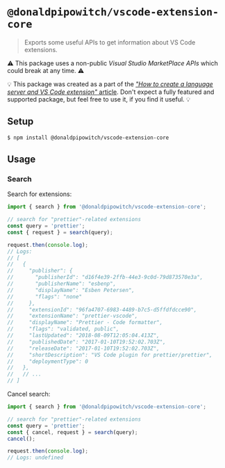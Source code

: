 # `@donaldpipowitch/vscode-extension-core`

> Exports some useful APIs to get information about VS Code extensions.

⚠️ This package uses a non-public _Visual Studio MarketPlace APIs_ which could break at any time. ⚠️

💡 This package was created as a part of the [_"How to create a language server and VS Code extension"_ article](https://github.com/donaldpipowitch/how-to-create-a-language-server-and-vscode-extension). Don't expect a fully featured and supported package, but feel free to use it, if you find it useful. 💡

## Setup

```bash
$ npm install @donaldpipowitch/vscode-extension-core
```

## Usage

### Search

Search for extensions:

```js
import { search } from '@donaldpipowitch/vscode-extension-core';

// search for "prettier"-related extensions
const query = 'prettier';
const { request } = search(query);

request.then(console.log);
// Logs:
// [
//   {
//     "publisher": {
//       "publisherId": "d16f4e39-2ffb-44e3-9c0d-79d873570e3a",
//       "publisherName": "esbenp",
//       "displayName": "Esben Petersen",
//       "flags": "none"
//     },
//     "extensionId": "96fa4707-6983-4489-b7c5-d5ffdfdcce90",
//     "extensionName": "prettier-vscode",
//     "displayName": "Prettier - Code formatter",
//     "flags": "validated, public",
//     "lastUpdated": "2018-08-09T12:05:04.413Z",
//     "publishedDate": "2017-01-10T19:52:02.703Z",
//     "releaseDate": "2017-01-10T19:52:02.703Z",
//     "shortDescription": "VS Code plugin for prettier/prettier",
//     "deploymentType": 0
//   },
//   // ...
// ]
```

Cancel search:

```js
import { search } from '@donaldpipowitch/vscode-extension-core';

// search for "prettier"-related extensions
const query = 'prettier';
const { cancel, request } = search(query);
cancel();

request.then(console.log);
// Logs: undefined
```
